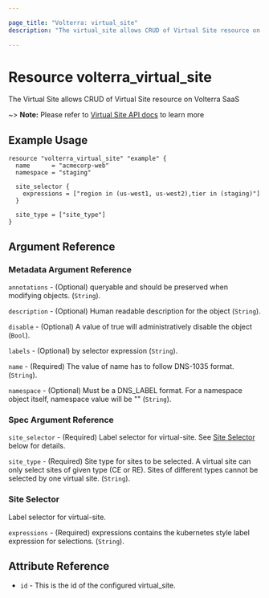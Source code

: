```yaml
---

page_title: "Volterra: virtual_site"
description: "The virtual_site allows CRUD of Virtual Site resource on Volterra SaaS"

---
```


Resource volterra_virtual_site
==============================

The Virtual Site allows CRUD of Virtual Site resource on Volterra SaaS

~> **Note:** Please refer to [Virtual Site API docs](https://docs.cloud.f5.com/docs-v2/api/virtual-site) to learn more

Example Usage
-------------

```hcl
resource "volterra_virtual_site" "example" {
  name      = "acmecorp-web"
  namespace = "staging"

  site_selector {
    expressions = ["region in (us-west1, us-west2),tier in (staging)"]
  }

  site_type = ["site_type"]
}

```

Argument Reference
------------------

### Metadata Argument Reference

`annotations` - (Optional) queryable and should be preserved when modifying objects. (`String`).

`description` - (Optional) Human readable description for the object (`String`).

`disable` - (Optional) A value of true will administratively disable the object (`Bool`).

`labels` - (Optional) by selector expression (`String`).

`name` - (Required) The value of name has to follow DNS-1035 format. (`String`).

`namespace` - (Optional) Must be a DNS_LABEL format. For a namespace object itself, namespace value will be "" (`String`).

### Spec Argument Reference

`site_selector` - (Required) Label selector for virtual-site. See [Site Selector ](#site-selector) below for details.

`site_type` - (Required) Site type for sites to be selected. A virtual site can only select sites of given type (CE or RE). Sites of different types cannot be selected by one virtual site. (`String`).

### Site Selector

Label selector for virtual-site.

`expressions` - (Required) expressions contains the kubernetes style label expression for selections. (`String`).

Attribute Reference
-------------------

-	`id` - This is the id of the configured virtual_site.
